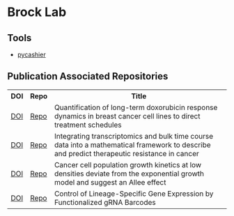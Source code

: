 # Brock Lab

## Tools

- [pycashier](https://github.com/brocklab/pycashier)

## Publication Associated Repositories

<table>
  <tr>
    <th>DOI</th>
    <th>Repo</th>
    <th>Title</th>
  </tr>
  <tr>
    <td><a href="https://doi.org/10.1371/journal.pcbi.1009104"> DOI</a></td>
    <td><a href="https://github.com/brocklab/Drug-Response-Dynamics-Model-Calibration"> Repo </a></td>
    <td>Quantification of long-term doxorubicin response dynamics in breast cancer cell lines to direct treatment schedules</td>
  </tr>
  <tr>
    <td><a href="https://doi.org/10.1088/1478-3975/abb09c"> DOI</a></td>
    <td><a href="https://github.com/brocklab/Johnson_Integrated_Modeling"> Repo </a></td>
    <td>Integrating transcriptomics and bulk time course data into a mathematical framework to describe and predict therapeutic resistance in cancer</td>
  </tr>
  <tr>
    <td><a href="https://doi.org/10.1371/journal.pbio.3000399"> DOI</a></td>
    <td><a href="https://github.com/brocklab/Johnson-AlleeGrowthModel"> Repo </a></td>
    <td>Cancer cell population growth kinetics at low densities deviate from the exponential growth model and suggest an Allee effect
    </td>
  </tr>
  <tr>
    <td><a href="https://doi.org/10.1021/acssynbio.8b00105"> DOI</a></td>
    <td><a href="https://github.com/brocklab/COLBERT_amplicon_seq"> Repo </a></td>
    <td>Control of Lineage-Specific Gene Expression by Functionalized gRNA Barcodes</td>
  </tr>
</table>
